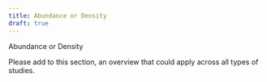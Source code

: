 ```yaml
---
title: Abundance or Density
draft: true
---
```



Abundance or Density

Please add to this section, an overview that could apply across all types of studies.
   

